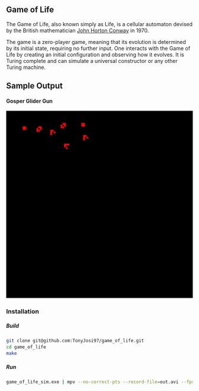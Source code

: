 ## Game of Life

The Game of Life, also known simply as Life, is a cellular automaton devised by the British mathematician [John Horton Conway](https://en.wikipedia.org/wiki/John_Horton_Conway) in 1970.

The game is a zero-player game, meaning that its evolution is determined by its initial state, requiring no further input. One interacts with the Game of Life by creating an initial configuration and observing how it evolves. It is Turing complete and can simulate a universal constructor or any other Turing machine.

## Sample Output

#### Gosper Glider Gun

![Output sample - Gosper Glider Gun](https://github.com/TonyJosi97/game_of_life/blob/master/gif_samples/GosperGliderGun.gif)

### Installation

##### Build

``` sh
git clone git@github.com:TonyJosi97/game_of_life.git
cd game_of_life
make
```

##### Run

``` sh
game_of_life_sim.exe | mpv --no-correct-pts --record-file=out.avi --fps=60 -
```
